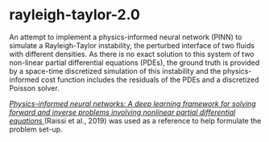 # rayleigh-taylor-2.0

An attempt to implement a physics-informed neural network (PINN) to simulate a Rayleigh-Taylor instability, the perturbed interface of two fluids with different densities. As there is no exact solution to this system of two non-linear partial differential equations (PDEs), the ground truth is provided by a space-time discretized simulation of this instability and the physics-informed cost function includes the residuals of the PDEs and a discretized Poisson solver.

<a href = "https://safe.menlosecurity.com/https://www.sciencedirect.com/science/article/pii/S0021999118307125"><i> Physics-informed neural networks: A deep learning framework for solving forward and inverse problems involving nonlinear partial differential equations </i></a> (Raissi et al., 2019) was used as a reference to help formulate the problem set-up.
